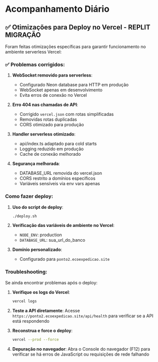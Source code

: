 # Acompanhamento Diário

## ✅ Otimizações para Deploy no Vercel - REPLIT MIGRAÇÃO

Foram feitas otimizações específicas para garantir funcionamento no ambiente serverless Vercel:

### ✅ Problemas corrigidos:

1. **WebSocket removido para serverless**:
   - Configurado Neon database para HTTP em produção
   - WebSocket apenas em desenvolvimento
   - Evita erros de conexão no Vercel

2. **Erro 404 nas chamadas de API**:
   - Corrigido `vercel.json` com rotas simplificadas
   - Removidas rotas duplicadas
   - CORS otimizado para produção

3. **Handler serverless otimizado**:
   - api/index.ts adaptado para cold starts
   - Logging reduzido em produção
   - Cache de conexão melhorado

4. **Segurança melhorada**:
   - DATABASE_URL removida do vercel.json
   - CORS restrito a domínios específicos
   - Variáveis sensíveis via env vars apenas

### Como fazer deploy:

1. **Uso do script de deploy**:
   ```bash
   ./deploy.sh
   ```

2. **Verificação das variáveis de ambiente no Vercel**:
   - `NODE_ENV`: production
   - `DATABASE_URL`: sua_url_do_banco

3. **Domínio personalizado**:
   - Configurado para `ponto2.ecoexpedicao.site`

### Troubleshooting:

Se ainda encontrar problemas após o deploy:

1. **Verifique os logs do Vercel**:
   ```bash
   vercel logs
   ```

2. **Teste a API diretamente**:
   Acesse `https://ponto2.ecoexpedicao.site/api/health` para verificar se a API está respondendo

3. **Reconstrua e force o deploy**:
   ```bash
   vercel --prod --force
   ```

4. **Depuração no navegador**:
   Abra o Console do navegador (F12) para verificar se há erros de JavaScript ou requisições de rede falhando
